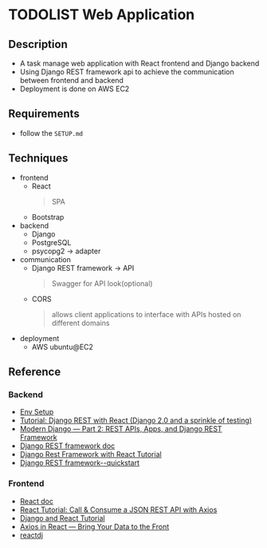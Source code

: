 # TODOLIST Web Application

## Description

- A task manage web application with React frontend and Django backend
- Using Django REST framework api to achieve the communication between frontend and backend
- Deployment is done on AWS EC2

## Requirements

- follow the `SETUP.md`

## Techniques

- frontend
  - React
    > SPA
  - Bootstrap
- backend
  - Django
  - PostgreSQL
  - psycopg2 -> adapter
- communication
  - Django REST framework -> API
    > Swagger for API look(optional)
  - CORS
    > allows client applications to interface with APIs hosted on different domains
- deployment
  - AWS ubuntu@EC2

## Reference

### Backend

- [Env Setup](https://gist.github.com/harisibrahimkv/8279101)
- [Tutorial: Django REST with React (Django 2.0 and a sprinkle of testing)](https://www.valentinog.com/blog/drf/)
- [Modern Django — Part 2: REST APIs, Apps, and Django REST Framework](https://medium.com/@djstein/modern-django-part-2-rest-apis-apps-and-django-rest-framework-ea0cac5ab104)
- [Django REST framework doc](https://www.django-rest-framework.org/)
- [Django Rest Framework with React Tutorial](https://wsvincent.com/django-rest-framework-react-tutorial/)
- [Django REST framework--quickstart](https://www.django-rest-framework.org/tutorial/quickstart/)

### Frontend

- [React doc](https://reactjs.org/docs/hello-world.html)
- [React Tutorial: Call & Consume a JSON REST API with Axios](https://www.techiediaries.com/react-axios/)
- [Django and React Tutorial](https://www.youtube.com/watch?v=uZgRbnIsgrA)
- [Axios in React — Bring Your Data to the Front](https://programmingwithmosh.com/javascript/axios-in-react-bring-your-data-to-the-front/)
- [reactdj](http://srplabs.in/home)
